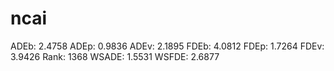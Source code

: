 # ncai

ADEb: 2.4758
ADEp: 0.9836
ADEv: 2.1895
FDEb: 4.0812
FDEp: 1.7264
FDEv: 3.9426
Rank: 1368
WSADE: 1.5531
WSFDE: 2.6877